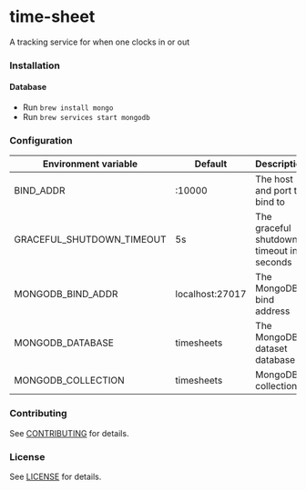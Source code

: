 time-sheet
==================
A tracking service for when one clocks in or out

### Installation

#### Database
* Run `brew install mongo`
* Run `brew services start mongodb`

### Configuration

| Environment variable      | Default         | Description
| ------------------------- | --------------- | ----------------------------------------
| BIND_ADDR                 | :10000          | The host and port to bind to
| GRACEFUL_SHUTDOWN_TIMEOUT | 5s              | The graceful shutdown timeout in seconds
| MONGODB_BIND_ADDR         | localhost:27017 | The MongoDB bind address
| MONGODB_DATABASE          | timesheets      | The MongoDB dataset database
| MONGODB_COLLECTION        | timesheets      | MongoDB collection

### Contributing

See [CONTRIBUTING](CONTRIBUTING.md) for details.

### License

See [LICENSE](LICENSE.md) for details.

